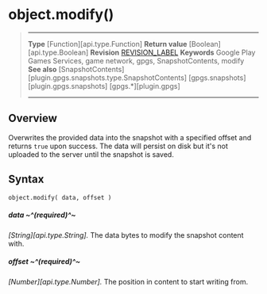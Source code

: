 # object.modify()

> --------------------- ------------------------------------------------------------------------------------------
> __Type__              [Function][api.type.Function]
> __Return value__      [Boolean][api.type.Boolean]
> __Revision__          [REVISION_LABEL](REVISION_URL)
> __Keywords__          Google Play Games Services, game network, gpgs, SnapshotContents, modify
> __See also__          [SnapshotContents][plugin.gpgs.snapshots.type.SnapshotContents]
>						[gpgs.snapshots][plugin.gpgs.snapshots]
>                       [gpgs.*][plugin.gpgs]
> --------------------- ------------------------------------------------------------------------------------------

## Overview

Overwrites the provided data into the snapshot with a specified offset and returns `true` upon success. The data will persist on disk but it's not uploaded to the server until the snapshot is saved.

## Syntax

	object.modify( data, offset )

##### data ~^(required)^~
_[String][api.type.String]._ The data bytes to modify the snapshot content with.

##### offset ~^(required)^~
_[Number][api.type.Number]._ The position in content to start writing from.